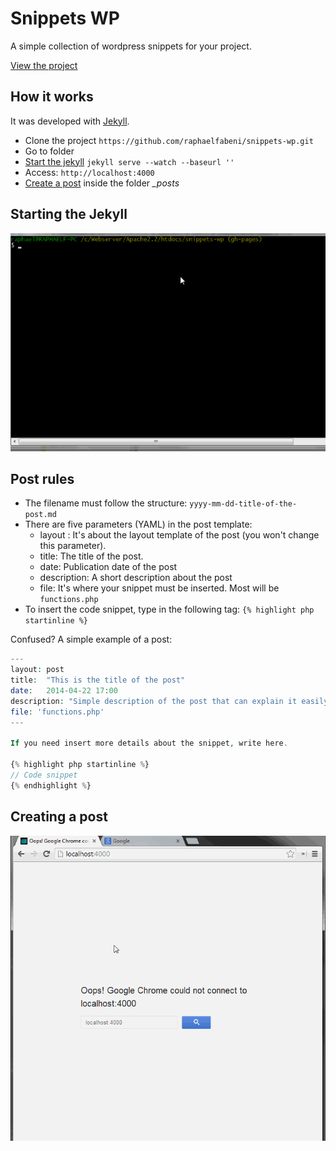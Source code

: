 Snippets WP
===========

A simple collection of wordpress snippets for your project.

[View the project](http://raphaelfabeni.github.io/snippets-wp/)

## How it works

It was developed with [Jekyll](http://jekyllrb.com/).

* Clone the project `https://github.com/raphaelfabeni/snippets-wp.git`
* Go to folder
* [Start the jekyll](#starting-the-jekyll) `jekyll serve --watch --baseurl ''`
* Access: `http://localhost:4000`
* [Create a post](#creating-a-post) inside the folder *_posts*

## Starting the Jekyll

![Starting Jekyll](build/img/starting-jekyll.gif "Starting Jekyll")

## Post rules

* The filename must follow the structure: `yyyy-mm-dd-title-of-the-post.md`
* There are five parameters (YAML) in the post template:
  * layout : It's about the layout template of the post (you won't change this parameter).
  * title: The title of the post.
  * date: Publication date of the post
  * description: A short description about the post
  * file: It's where your snippet must be inserted. Most will be `functions.php`
* To insert the code snippet, type in the following tag: `{% highlight php startinline %}`

Confused? A simple example of a post:

```php
---
layout: post
title:  "This is the title of the post"
date:   2014-04-22 17:00
description: "Simple description of the post that can explain it easily."
file: 'functions.php'
---

If you need insert more details about the snippet, write here.

{% highlight php startinline %}
// Code snippet
{% endhighlight %}
```

## Creating a post

![Creating a post](build/img/creating-post.gif "Creating a post")